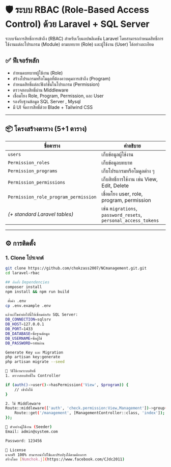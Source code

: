 # 🛡️ ระบบ RBAC (Role-Based Access Control) ด้วย Laravel + SQL Server

ระบบจัดการสิทธิ์การเข้าถึง (RBAC) สำหรับเว็บแอปพลิเคชัน Laravel โดยสามารถกำหนดสิทธิ์การใช้งานแต่ละโปรแกรม (Module) ตามบทบาท (Role) และผู้ใช้งาน (User) ได้อย่างละเอียด

## ✅ ฟีเจอร์หลัก

- กำหนดบทบาทผู้ใช้งาน (Role)
- สร้างโปรแกรมหรือโมดูลที่ต้องควบคุมการเข้าถึง (Program)
- กำหนดสิทธิ์แต่ละฟังก์ชันในโปรแกรม (Permission)
- ตรวจสอบสิทธิ์ผ่าน Middleware
- เชื่อมโยง Role, Program, Permission, และ User
- รองรับฐานข้อมูล SQL Server , Mysql
- มี UI จัดการสิทธิ์ด้วย Blade + Tailwind CSS

---

## 📦 โครงสร้างตาราง (5+1 ตาราง)

| ชื่อตาราง | คำอธิบาย |
|-----------|----------|
| `users` | เก็บข้อมูลผู้ใช้งาน |
| `Permission_roles` | เก็บข้อมูลบทบาท |
| `Permission_programs` | เก็บโปรแกรมหรือโมดูลต่าง ๆ |
| `Permission_permissions` | เก็บสิทธิ์การใช้งาน เช่น View, Edit, Delete |
| `Permission_role_program_permission` | เชื่อมโยง user, role, program, permission |
| *(+ standard Laravel tables)* | เช่น `migrations`, `password_resets`, `personal_access_tokens` |

---


## ⚙️ การติดตั้ง

### 1. Clone โปรเจกต์

```bash
git clone https://github.com/chokzass2007/NCmanagement.git.git
cd laravel-rbac

## ติดตั้ง Dependencies
composer install
npm install && npm run build

 ตั้งค่า .env
cp .env.example .env

แล้วแก้ไขค่าต่อไปนี้ให้เชื่อมต่อกับ SQL Server:
DB_CONNECTION=sqlsrv
DB_HOST=127.0.0.1
DB_PORT=1433
DB_DATABASE=ชื่อฐานข้อมูล
DB_USERNAME=ชื่อผู้ใช้
DB_PASSWORD=รหัสผ่าน

Generate Key และ Migration
php artisan key:generate
php artisan migrate --seed

🔐 วิธีใช้งานระบบสิทธิ์
1. ตรวจสอบสิทธิ์ใน Controller

if (auth()->user()->hasPermission('View', $program)) {
    // เข้าถึงได้
}

2. ใช้ Middleware
Route::middleware(['auth', 'check.permission:View,Management'])->group(function () {
    Route::get('/management', [ManagementController::class, 'index']);
});

🧪 ตัวอย่างผู้ใช้งาน (Seeder)
Email: admin@system.com

Password: 123456

📄 License
แจกฟรี 100% สามารถนำไปใช้และปรับปรุงได้ตามต้องการ
สร้างโดย [Numchok.j](https://www.facebook.com/CJdc2011)

